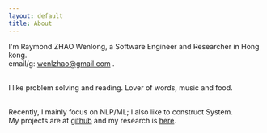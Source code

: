 ```yaml
---
layout: default
title: About
---
```

I'm Raymond ZHAO Wenlong, a Software Engineer and Researcher in Hong kong.   
email/g: wenlzhao@gmail.com .   
<br> 
  
I like problem solving and reading.  Lover of words, music and food.  
<br> 

Recently, I mainly focus on NLP/ML;  I also like to construct System.  
My projects are at [github](https://github.com/muyun) and my research is [here](http://muyun.github.io/research/).  
<br>

